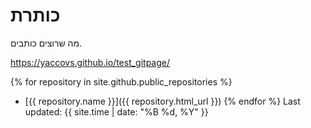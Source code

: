 # כותרת
מה שרוצים כותבים.

https://yaccovs.github.io/test_gitpage/

{% for repository in site.github.public_repositories %}
  * [{{ repository.name }}]({{ repository.html_url }})
{% endfor %}
Last updated: {{ site.time | date: "%B %d, %Y" }}